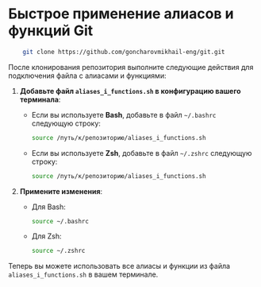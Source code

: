 # Быстрое применение алиасов и функций Git

```bash
    git clone https://github.com/goncharovmikhail-eng/git.git
```

После клонирования репозитория выполните следующие действия для подключения файла с алиасами и функциями:

1. **Добавьте файл `aliases_i_functions.sh` в конфигурацию вашего терминала**:

   - Если вы используете **Bash**, добавьте в файл `~/.bashrc` следующую строку:
     ```bash
     source /путь/к/репозиторию/aliases_i_functions.sh
     ```
   - Если вы используете **Zsh**, добавьте в файл `~/.zshrc` следующую строку:
     ```zsh
     source /путь/к/репозиторию/aliases_i_functions.sh
     ```

2. **Примените изменения**:
   - Для Bash:
     ```bash
     source ~/.bashrc
     ```
   - Для Zsh:
     ```zsh
     source ~/.zshrc
     ```

Теперь вы можете использовать все алиасы и функции из файла `aliases_i_functions.sh` в вашем терминале.
